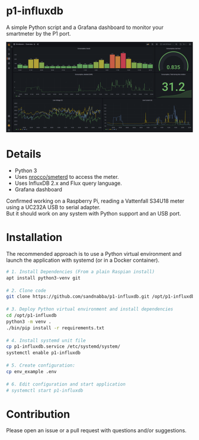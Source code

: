 # p1-influxdb

A simple Python script and a Grafana dashboard to monitor your smartmeter by the P1 port.

[![](grafana-overview.png)](grafana-overview.png)

# Details
* Python 3
* Uses [nrocco/smeterd](https://github.com/nrocco/smeterd) to access the meter.
* Uses InfluxDB 2.x and Flux query language.
* Grafana dashboard

Confirmed working on a Raspberry Pi, reading a Vattenfall S34U18 meter using a UC232A USB to serial adapter.  
But it should work on any system with Python support and an USB port.

# Installation
The recommended approach is to use a Python virtual environment and launch the application with systemd (or in a Docker container).
```bash
# 1. Install Dependencies (From a plain Raspian install)
apt install python3-venv git

# 2. Clone code
git clone https://github.com/sandnabba/p1-influxdb.git /opt/p1-influxdb

# 3. Deploy Python virtual environment and install dependencies
cd /opt/p1-influxdb
python3 -m venv .
./bin/pip install -r requirements.txt

# 4. Install systemd unit file
cp p1-influxdb.service /etc/systemd/system/
systemctl enable p1-influxdb

# 5. Create configuration:
cp env_example .env

# 6. Edit configuration and start application
# systemctl start p1-influxdb
```

# Contribution
Please open an issue or a pull request with questions and/or suggestions.